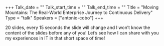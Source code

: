+++
Talk_date = ""
Talk_start_time = ""
Talk_end_time = ""
Title = "Moving Mountains: The Real-World Enterprise Journey to Continuous Delivery"
Type = "talk"
Speakers = ["antonio-cobo"]
+++

20 slides, every 15 seconds the slide will change and I won’t know the content of the slides before any of you! Let’s see how I can share with you my experiences in IT in that short space of time!